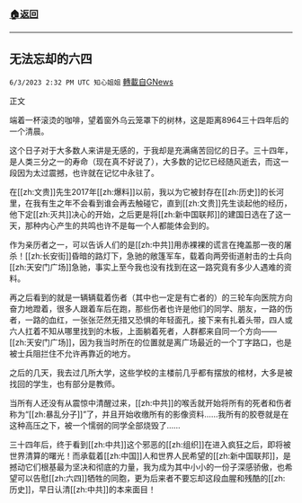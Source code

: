 ###  [:house:返回](README.md)
---


## 无法忘却的六四
`6/3/2023 2:32 PM UTC 知心姐姐` [轉載自GNews](https://gnews.org/articles/1354997)

正文

端着一杯滚烫的咖啡，望着窗外乌云笼罩下的树林，这是距离8964三十四年后的一个清晨。

这个日子对于大多数人来讲是无感的，于我却是充满痛苦回忆的日子。三十四年，是人类三分之一的寿命（现在真不好说了），大多数的记忆已经随风逝去，而这一段因为太过震撼，也许就在记忆中永驻了。

在[[zh:文贵]]先生2017年[[zh:爆料]]以前，我以为它被封存在[[zh:历史]]的长河里，在我有生之年不会看到谁会再去触碰它，直到[[zh:文贵]]先生谈起他的经历，他下定[[zh:灭共]]决心的开始，之后更是将[[zh:新中国联邦]]的建国日选在了这一天，那种内心产生的共鸣也许不是每一个人都能体会到的。

作为亲历者之一，可以告诉人们的是[[zh:中共]]用赤裸裸的谎言在掩盖那一夜的屠杀！[[zh:长安街]]昏暗的路灯下，急驰的敞篷军车，载着向两旁街道射击的士兵向[[zh:天安门广场]]急驰，事实上至今我也没有找到在这一路究竟有多少人遇难的资料。

再之后看到的就是一辆辆载着伤者（其中也一定是有亡者的）的三轮车向医院方向奋力地蹬着，很多人跟着车后在跑，那些伤者也许是他们的同学、朋友，一路的伤者，一路的血红，一张张茫然无措又恐惧的年轻面孔，接下来有扎着头带，四人或六人扛着不知从哪里找到的木板，上面躺着死者，人群都来自同一个方向——[[zh:天安门广场]]，因为我当时所在的位置就是离广场最近的一个丁字路口，也是被士兵阻拦住不允许再靠近的地方。

之后的几天，我去过几所大学，这些学校的主楼前几乎都有摆放的棺材，大多是被找回的学生，也有部分是教师。

当所有人还没有从震惊中清醒过来，[[zh:中共]]的喉舌就开始将所有的死者和伤者称为“[[zh:暴乱分子]]”了，并且开始收缴所有的影像资料……我所有的胶卷就是在这种高压之下，被一个懦弱的同学全部烧毁了……

三十四年后，终于看到[[zh:中共]]这个邪恶的[[zh:组织]]在进入疯狂之后，即将被世界清算的曙光！而承载着[[zh:中国]]人和世界人民希望的[[zh:新中国联邦]]，是撼动它们根基最为坚决和彻底的力量，我为成为其中小小的一份子深感骄傲，也希望可以告慰[[zh:六四]]牺牲的同胞，更为后来者不要忘却这段血腥和残酷的[[zh:历史]]，早日认清[[zh:中共]]的本来面目！
